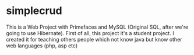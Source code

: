 # simplecrud
This is a Web Project with Primefaces and MySQL (Original SQL, after we're going to use Hibernate). First of all, this project it's a student project. I created it for teaching others people which not know java but know other web languages (php, asp etc)
